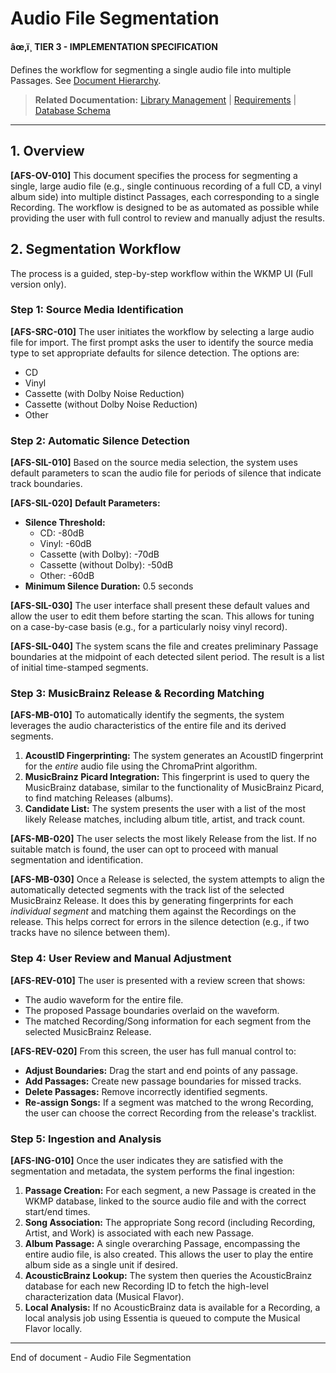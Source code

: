 ﻿# Audio File Segmentation

**âœ‚ï¸ TIER 3 - IMPLEMENTATION SPECIFICATION**

Defines the workflow for segmenting a single audio file into multiple Passages. See [Document Hierarchy](GOV001-document_hierarchy.md).

> **Related Documentation:** [Library Management](SPEC008-library_management.md) | [Requirements](REQ001-requirements.md) | [Database Schema](IMPL001-database_schema.md)

---

## 1. Overview

**[AFS-OV-010]** This document specifies the process for segmenting a single, large audio file (e.g., single continuous recording of a full CD, a vinyl album side) into multiple distinct Passages, each corresponding to a single Recording. The workflow is designed to be as automated as possible while providing the user with full control to review and manually adjust the results.

## 2. Segmentation Workflow

The process is a guided, step-by-step workflow within the WKMP UI (Full version only).

### Step 1: Source Media Identification

**[AFS-SRC-010]** The user initiates the workflow by selecting a large audio file for import. The first prompt asks the user to identify the source media type to set appropriate defaults for silence detection. The options are:
- CD
- Vinyl
- Cassette (with Dolby Noise Reduction)
- Cassette (without Dolby Noise Reduction)
- Other

### Step 2: Automatic Silence Detection

**[AFS-SIL-010]** Based on the source media selection, the system uses default parameters to scan the audio file for periods of silence that indicate track boundaries.

**[AFS-SIL-020]** **Default Parameters:**
- **Silence Threshold:**
  - CD: -80dB
  - Vinyl: -60dB
  - Cassette (with Dolby): -70dB
  - Cassette (without Dolby): -50dB
  - Other: -60dB
- **Minimum Silence Duration:** 0.5 seconds

**[AFS-SIL-030]** The user interface shall present these default values and allow the user to edit them before starting the scan. This allows for tuning on a case-by-case basis (e.g., for a particularly noisy vinyl record).

**[AFS-SIL-040]** The system scans the file and creates preliminary Passage boundaries at the midpoint of each detected silent period. The result is a list of initial time-stamped segments.

### Step 3: MusicBrainz Release & Recording Matching

**[AFS-MB-010]** To automatically identify the segments, the system leverages the audio characteristics of the entire file and its derived segments.

1.  **AcoustID Fingerprinting:** The system generates an AcoustID fingerprint for the *entire* audio file using the ChromaPrint algorithm.
2.  **MusicBrainz Picard Integration:** This fingerprint is used to query the MusicBrainz database, similar to the functionality of MusicBrainz Picard, to find matching Releases (albums).
3.  **Candidate List:** The system presents the user with a list of the most likely Release matches, including album title, artist, and track count.

**[AFS-MB-020]** The user selects the most likely Release from the list. If no suitable match is found, the user can opt to proceed with manual segmentation and identification.

**[AFS-MB-030]** Once a Release is selected, the system attempts to align the automatically detected segments with the track list of the selected MusicBrainz Release. It does this by generating fingerprints for each *individual segment* and matching them against the Recordings on the release. This helps correct for errors in the silence detection (e.g., if two tracks have no silence between them).

### Step 4: User Review and Manual Adjustment

**[AFS-REV-010]** The user is presented with a review screen that shows:
- The audio waveform for the entire file.
- The proposed Passage boundaries overlaid on the waveform.
- The matched Recording/Song information for each segment from the selected MusicBrainz Release.

**[AFS-REV-020]** From this screen, the user has full manual control to:
- **Adjust Boundaries:** Drag the start and end points of any passage.
- **Add Passages:** Create new passage boundaries for missed tracks.
- **Delete Passages:** Remove incorrectly identified segments.
- **Re-assign Songs:** If a segment was matched to the wrong Recording, the user can choose the correct Recording from the release's tracklist.

### Step 5: Ingestion and Analysis

**[AFS-ING-010]** Once the user indicates they are satisfied with the segmentation and metadata, the system performs the final ingestion:

1.  **Passage Creation:** For each segment, a new Passage is created in the WKMP database, linked to the source audio file and with the correct start/end times.
2.  **Song Association:** The appropriate Song record (including Recording, Artist, and Work) is associated with each new Passage.
3.  **Album Passage:** A single overarching Passage, encompassing the entire audio file, is also created. This allows the user to play the entire album side as a single unit if desired.
4.  **AcousticBrainz Lookup:** The system then queries the AcousticBrainz database for each new Recording ID to fetch the high-level characterization data (Musical Flavor).
5.  **Local Analysis:** If no AcousticBrainz data is available for a Recording, a local analysis job using Essentia is queued to compute the Musical Flavor locally.

----
End of document - Audio File Segmentation
